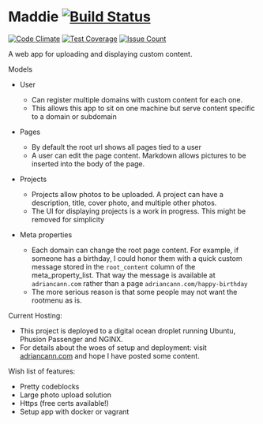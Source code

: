 # Maddie [![Build Status](https://travis-ci.org/sophomoric/maddie.svg?branch=master)](https://travis-ci.org/sophomoric/maddie)
[![Code Climate](https://codeclimate.com/github/sophomoric/maddie/badges/gpa.svg)](https://codeclimate.com/github/sophomoric/maddie)
[![Test Coverage](https://codeclimate.com/github/sophomoric/maddie/badges/coverage.svg)](https://codeclimate.com/github/sophomoric/maddie/coverage)
[![Issue Count](https://codeclimate.com/github/sophomoric/maddie/badges/issue_count.svg)](https://codeclimate.com/github/sophomoric/maddie)

A web app for uploading and displaying custom content.

Models

* User
   - Can register multiple domains with custom content for each one.
   - This allows this app to sit on one machine but serve content specific to
     a domain or subdomain

* Pages
   - By default the root url shows all pages tied to a user
   - A user can edit the page content. Markdown allows pictures to be inserted
     into the body of the page.

* Projects
   - Projects allow photos to be uploaded. A project can have a description,
     title, cover photo, and multiple other photos.
   - The UI for displaying projects is a work in progress. This might be removed
     for simplicity

* Meta properties
    - Each domain can change the root page content. For example, if someone has
      a birthday, I could honor them with a quick custom message stored in the
      `root_content` column of the meta_property_list. That way the message is
      available at `adriancann.com` rather than a page
      `adriancann.com/happy-birthday`
    - The more serious reason is that some people may not want the rootmenu as
      is.

Current Hosting:

* This project is deployed to a digital ocean droplet running Ubuntu, Phusion
  Passenger and NGINX.
* For details about the woes of setup and deployment: visit <a
  href="http://www.adriancann.com">adriancann.com</a> and hope I have posted
  some content.

Wish list of features:
  * Pretty codeblocks
  * Large photo upload solution
  * Https (free certs available!)
  * Setup app with docker or vagrant
